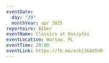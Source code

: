 ```yaml
---
eventDate:
  day: "29"
  monthYear: apr 2025
repertoire: BIber
eventName: Classics at Koszytki
eventLocation: Warsaw, PL
eventTime: 20:00
eventLink: https://fb.me/e/bj3kbO5VR
---
```

